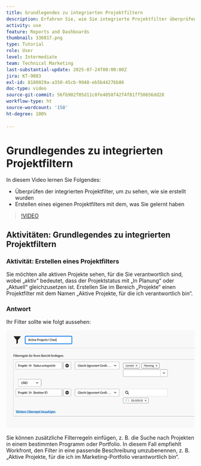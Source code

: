 ```yaml
---
title: Grundlegendes zu integrierten Projektfiltern
description: Erfahren Sie, wie Sie integrierte Projektfilter überprüfen können, um zu sehen, wie sie erstellt werden, und wie Sie in Workfront einen eigenen Projektfilter erstellen.
activity: use
feature: Reports and Dashboards
thumbnail: 336817.png
type: Tutorial
role: User
level: Intermediate
team: Technical Marketing
last-substantial-update: 2025-07-24T00:00:00Z
jira: KT-9083
exl-id: 8180029a-a350-45cb-9948-eb5b44276b86
doc-type: video
source-git-commit: 56fb902f05d11c0fe4058f42f4f81ff50656dd28
workflow-type: ht
source-wordcount: '158'
ht-degree: 100%

---
```


# Grundlegendes zu integrierten Projektfiltern

In diesem Video lernen Sie Folgendes:

* Überprüfen der integrierten Projektfilter, um zu sehen, wie sie erstellt wurden
* Erstellen eines eigenen Projektfilters mit dem, was Sie gelernt haben

>[!VIDEO](https://video.tv.adobe.com/v/336817/?quality=12&learn=on)

## Aktivitäten: Grundlegendes zu integrierten Projektfiltern


### Aktivität: Erstellen eines Projektfilters

Sie möchten alle aktiven Projekte sehen, für die Sie verantwortlich sind, wobei „aktiv“ bedeutet, dass der Projektstatus mit „In Planung“ oder „Aktuell“ gleichzusetzen ist. Erstellen Sie im Bereich „Projekte“ einen Projektfilter mit dem Namen „Aktive Projekte, für die ich verantwortlich bin“.

### Antwort

Ihr Filter sollte wie folgt aussehen:

![Ein Screenshot des Bildschirms zum Erstellen eines Projektfilters](assets/opening-built-in-project-filters-1.png)

Sie können zusätzliche Filterregeln einfügen, z. B. die Suche nach Projekten in einem bestimmten Programm oder Portfolio. In diesem Fall empfiehlt Workfront, den Filter in eine passende Beschreibung umzubenennen, z. B. „Aktive Projekte, für die ich im Marketing-Portfolio verantwortlich bin“.

